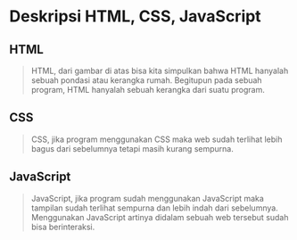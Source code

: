 # Deskripsi HTML, CSS, JavaScript
 
## HTML
> HTML, dari gambar di atas bisa kita simpulkan bahwa HTML hanyalah sebuah pondasi atau kerangka rumah. Begitupun pada sebuah program, HTML hanyalah sebuah kerangka dari suatu program.

## CSS
> CSS, jika program menggunakan CSS maka web sudah terlihat lebih bagus dari sebelumnya tetapi masih kurang sempurna.
 
## JavaScript
> JavaScript, jika program sudah menggunakan JavaScript maka tampilan sudah terlihat sempurna dan lebih indah dari sebelumnya. Menggunakan JavaScript artinya didalam sebuah web tersebut sudah bisa berinteraksi. 
